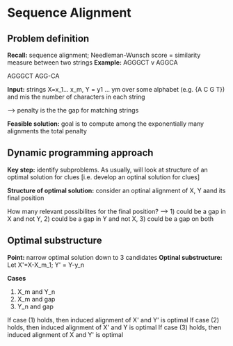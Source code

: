 # Sequence Alignment

## Problem definition

**Recall:** sequence alignment; Needleman-Wunsch score = similarity measure between two strings
**Example:** AGGGCT v AGGCA

AGGGCT
AGG-CA

**Input:** strings X=x_1... x_m, Y = y1 ... ym over some alphabet (e.g. {A C G T}) and mis the number of characters in each string

--> penalty is the the gap for matching strings

**Feasible solution:** goal is to compute among the exponentially many alignments the total penalty

## Dynamic programming approach

**Key step:** identify subproblems. As usually, will look at structure of an optimal solution for clues [i.e. develop an optinal solution for clues]

**Structure of optimal solution:** consider an optinal alignment of X, Y aand its final position

How many relevant possibilites for the final position? --> 1) could be a gap in X and not Y, 2) could be a gap in Y and not X, 3) could be a gap on both

## Optimal substructure

**Point:** narrow optimal solution down to 3 candidates
**Optinal substructure:** Let X'=X-X_m_1; Y' = Y-y_n

**Cases**

1. X_m and Y_n
2. X_m and gap
3. Y_n and gap

If case (1) holds, then induced alignment of X' and Y' is optimal
If case (2) holds, then induced alignment of X' and Y is optimal
If case (3) holds, then induced alignment of X and Y' is optimal
